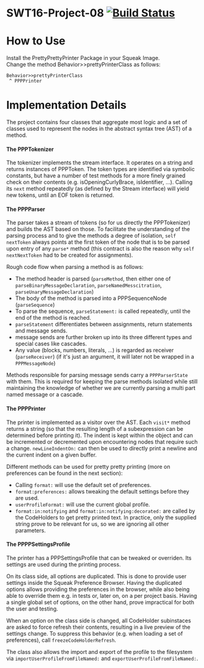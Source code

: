 # SWT16-Project-08 [![Build Status](https://travis-ci.org/HPI-SWA-Teaching/SWT16-Project-08.svg?branch=master)](https://travis-ci.org/HPI-SWA-Teaching/SWT16-Project-08)

How to Use
=================
Install the PrettyPrettyPrinter Package in your Squeak Image.  
Change the method Behavior>>prettyPrinterClass as follows:
```
Behavior>>prettyPrinterClass
 ^ PPPPrinter
```

Implementation Details
=================
The project contains four classes that aggregate most logic and a set of classes used to represent the nodes in the abstract syntax tree (AST) of a method.

#### The PPPTokenizer

The tokenizer implements the stream interface. It operates on a string and returns instances of PPPToken. The token types are identified via symbolic constants, but have a number of test methods for a more finely grained check on their contents (e.g. isOpeningCurlyBrace, isIdentifier, ...). Calling its `next` method repeatedly (as defined by the Stream interface) will yield new tokens, until an EOF token is returned.

#### The PPPParser

The parser takes a stream of tokens (so for us directly the PPPTokenizer) and builds the AST based on those. To facilitate the understanding of the parsing process and to give the methods a degree of isolation, `self nextToken` always points at the first token of the node that is to be parsed upon entry of any `parse*` method (this contract is also the reason why `self nextNextToken` had to be created for assignments).

Rough code flow when parsing a method is as follows:
* The method header is parsed (`parseMethod`, then either one of `parseBinaryMessageDeclaration`, `parseNamedMesscitration`, `parseUnaryMessageDeclaration`)
* The body of the method is parsed into a PPPSequenceNode (`parseSequence`)
* To parse the sequence, `parseStatement:` is called repeatedly, until the end of the method is reached.
* `parseStatement` differentiates between assignments, return statements and message sends.
* message sends are further broken up into its three different types and special cases like cascades.
* Any value (blocks, numbers, literals, ...) is regarded as receiver (`parseReceiver`) (if it's just an argument, it will later not be wrapped in a `PPPMessageNode`)

Methods responsible for parsing message sends carry a `PPPParserState` with them. This is required for keeping the parse methods isolated while still maintaining the knowledge of whether we are currently parsing a multi part named message or a cascade.

#### The PPPPrinter
The printer is implemented as a visitor over the AST. Each `visit*` method returns a string (so that the resulting length of a subexpression can be determined before printing it). The indent is kept within the object and can be incremented or decremented upon encountering nodes that require such a change. `newLineIndentOn:` can then be used to directly print a newline and the current indent on a given buffer.

Different methods can be used for pretty pretty printing (more on preferences can be found in the next section):
* Calling `format:` will use the default set of preferences.
* `format:preferences:` allows tweaking the default settings before they are used.
* `userProfileFormat:` will use the current global profile.
* `format:in:notifying` and `format:in:notifying:decorated:` are called by the CodeHolders to get pretty printed text. In practice, only the supplied string prove to be relevant for us, so we are ignoring all other parameters.

#### The PPPPSettingsProfile
The printer has a PPPSettingsProfile that can be tweaked or overriden. Its settings are used during the printing process.

On its class side, all options are duplicated. This is done to provide user settings inside the Squeak Preference Browser. Having the duplicated options allows providing the preferences in the browser, while also being able to override them e.g. in tests or, later on, on a per project basis. Having a single global set of options, on the other hand, prove impractical for both the user and testing.

When an option on the class side is changed, all CodeHolder subinstaces are asked to force refresh their contents, resulting in a live preview of the settings change. To suppress this behavior (e.g. when loading a set of preferences), call `freezeCodeHolderRefresh`.

The class also allows the import and export of the profile to the filesystem via `importUserProfileFromFileNamed:` and `exportUserProfileFromFileNamed:`.

